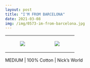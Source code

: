 ```yaml
---
layout: post
title: "I'M FROM BARCELONA"
date: 2021-03-08
img: /img/0573-im-from-barcelona.jpg
---
```




<table style="width:100%;"><tr><td style="vertical-align:top;">
      <figure class="tmblr-full" data-orig-height="2048" data-orig-width="1365" data-orig-src="https://concertshirts.netlify.app/shirts/0573/0573-01.jpg"><img src="https://64.media.tumblr.com/3dc75e0ae58bd576517ad21868f49451/ab05e7d9cfb342a6-79/s540x810/83d9dc3f7896a3c1776a504c9b832fa05c844862.jpg" data-orig-height="2048" data-orig-width="1365" data-orig-src="https://concertshirts.netlify.app/shirts/0573/0573-01.jpg"/></figure></td>
    <td style="vertical-align:top;">
      <figure class="tmblr-full" data-orig-height="2048" data-orig-width="1365" data-orig-src="https://concertshirts.netlify.app/shirts/0573/0573-02.jpg"><img src="https://64.media.tumblr.com/a0faa9a9d922a495b37462ce4306cc6d/ab05e7d9cfb342a6-17/s540x810/90ae9b1877cca39bb92540119618b618e40516df.jpg" data-orig-height="2048" data-orig-width="1365" data-orig-src="https://concertshirts.netlify.app/shirts/0573/0573-02.jpg"/></figure></td>
  </tr></table><p>
  MEDIUM | 100% Cotton | Nick&rsquo;s World
</p>
